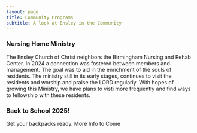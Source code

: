 ```yaml
---
layout: page
title: Community Programs
subtitle: A look at Ensley in the Community
---
```


### Nursing Home Ministry

The Ensley Church of Christ neighbors the Birmingham Nursing and Rehab Center. In 2024 a connection was fostered between members and management. The goal was to aid in the enrichment of the souls of residents. The ministry still in its early stages, continues to visit the residents and worship and praise the LORD regularly. With hopes of growing this Ministry, we have plans to visti more frequently and find ways to fellowship with these residents. 

### Back to School 2025!

Get your backpacks ready. More Info to Come
